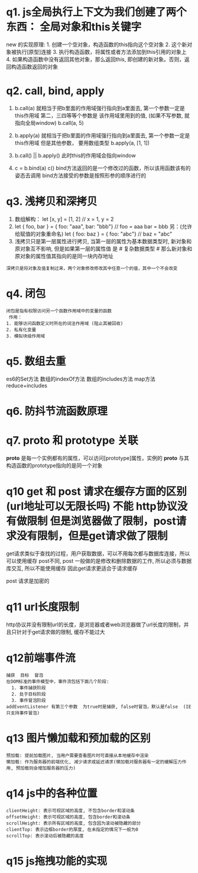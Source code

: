 # q1. js全局执行上下文为我们创建了两个东西： 全局对象和this关键字

  new 的实现原理:
	1. 创建一个空对象，构造函数的this指向这个空对象
	2. 这个新对象被执行[原型]连接
	3. 执行构造函数，将属性或者方法添加到this引用的对象上
	4. 如果构造函数中没有返回其他对象，那么返回this, 即创建的新对象。否则，返回构造函数返回的对象  

# q2. call, bind, apply
  
  1. b.call(a)  就相当于把b里面的作用域强行指向到a里面去, 第一个参数一定是this作用域  第二，三四等等个参数是
  该作用域里用到的值, (如果不写参数, 就指向全局window)       b.call(a, 5)    
  
  2. b.apply(a)  就相当于把b里面的作用域强行指向到a里面去, 第一个参数一定是this作用域   但是其他参数， 要用数组类型           b.apply(a, [1, 1])  
  3. b.call() || b.apply() 此时this的作用域会指向window

  4. c = b.bind(a) 
	c()
	  bind方法返回的是一个修改过的函数，所以该用函数该有的姿态去调用
	  bind方法接受的参数是按照形参的顺序进行的

# q3. 浅拷贝和深拷贝
  
  1. 数组解构：
  let [x, y] = [1, 2] // x = 1, y = 2
  2. let { foo, bar } = { foo: "aaa", bar: "bbb"} // foo = aaa  bar = bbb
  另：(允许给赋值的对象重命名)
  let { foo: baz } = { foo: "abc"} // baz = "abc"
  3. 浅拷贝只是第一层属性进行拷贝, 当第一层的属性为基本数据类型时, 新对象和原对象互不影响, 但是如果第一层的属性值
  是 # 复杂数据类型 # 那么新对象和原对象的属性值其指向的是同一块内存地址
	
	深拷贝是将对象及值复制过来，两个对象修改修改其中任意一个的值，其中一个不会改变

# q4. 闭包
	闭包是指有权限访问另一个函数作用域中的变量的函数
	 作用：
    1. 能够访问函数定义时所在的词法作用域 (阻止其被回收)
    2. 私有化变量
    3. 模拟块级作用域

# q5. 数组去重
  es6的Set方法   数组的indexOf方法   数组的includes方法  map方法  reduce+includes

# q6. 防抖节流函数原理

# q7. __proto__  和  prototype 关联
  __proto__ 是每一个实例都有的属性，可以访问[prototype]属性，实例的 __proto__ 与其构造函数的prototype指向的是同一个对象


# q10 get 和 post 请求在缓存方面的区别   (url地址可以无限长吗)  不能  http协议没有做限制  但是浏览器做了限制，post请求没有限制，但是get请求做了限制
  get请求类似于查找的过程，用户获取数据，可以不用每次都与数据库连接，所以可以使用缓存
  post不同, post 一般做的是修改和删除数据的工作, 所以必须与数据库交互, 所以不能使用缓存
  因此get请求更适合于请求缓存

  post 请求是加密的

# q11 url长度限制
  http协议并没有限制url的长度，是浏览器或者web浏览器做了url长度的限制，并且只针对于get请求做的限制, 缓存不能过大

# q12前端事件流
    捕获  目标  冒泡
    在DOM标准的事件模型中，事件流包括下面几个阶段:
      1. 事件捕获阶段
      2. 处于目标阶段
      3. 事件冒泡阶段
    addEventListener 有第三个参数  为true时是捕获, false时冒泡，默认是false  (IE只支持事件冒泡)

# q13  图片懒加载和预加载的区别
    预加载: 提前加载图片, 当用户需要查看图片时可直接从本地缓存中渲染
    懒加载: 作为服务器的前端优化, 减少请求或延迟请求(懒加载对服务器有一定的缓解压力作用, 预加载则会增加服务器的压力)    

# q14  js中的各种位置
    clientHeight: 表示可视区域的高度, 不包含border和滚动条
    offsetHeight: 表示可视区域的高度, 包含border和滚动条
    scrollHeight: 表示所有区域的高度, 包含因为滚动被隐藏的部分
    clientTop: 表示边框border的厚度, 在未指定的情况下一般为0
    scrollTop: 表示滚动后被隐藏的高度

# q15  js拖拽功能的实现
      
   
     
